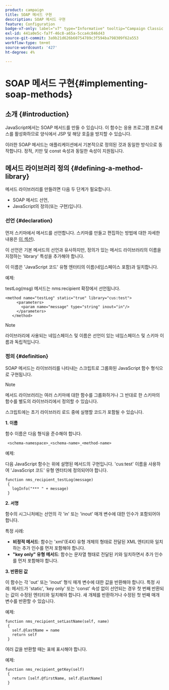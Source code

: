 ```yaml
---
product: campaign
title: SOAP 메서드 구현
description: SOAP 메서드 구현
feature: Configuration
badge-v7-only: label="v7" type="Informative" tooltip="Campaign Classic v7에만 적용됩니다."
exl-id: 441a0e5c-fa7f-46c8-a65a-5cca4c846d43
source-git-commit: 3a9b21d626b60754789c3f594ba798309f62a553
workflow-type: tm+mt
source-wordcount: '427'
ht-degree: 4%

---
```


# SOAP 메서드 구현{#implementing-soap-methods}



## 소개 {#introduction}

JavaScript에서는 SOAP 메서드를 만들 수 있습니다. 이 함수는 응용 프로그램 프로세스를 활성화하므로 양식에서 JSP 및 해당 호출을 방지할 수 있습니다.

이러한 SOAP 메서드는 애플리케이션에서 기본적으로 정의된 것과 동일한 방식으로 동작합니다. 정적, 키만 및 const 속성과 동일한 속성이 지원됩니다.

## 메서드 라이브러리 정의 {#defining-a-method-library}

메서드 라이브러리를 만들려면 다음 두 단계가 필요합니다.

* SOAP 메서드 선언,
* JavaScript의 정의(또는 구현)입니다.

### 선언 {#declaration}

먼저 스키마에서 메서드를 선언합니다. 스키마를 만들고 편집하는 방법에 대한 자세한 내용은 [이 섹션](../../configuration/using/about-schema-edition.md)).

이 선언은 기본 메서드의 선언과 유사하지만, 정의가 있는 메서드 라이브러리의 이름을 지정하는 &#39;library&#39; 특성을 추가해야 합니다.

이 이름은 &#39;JavaScript 코드&#39; 유형 엔터티의 이름(네임스페이스 포함)과 일치합니다.

예제:

testLog(msg) 메서드는 nms:recipient 확장에서 선언됩니다.

```
<method name="testLog" static="true" library="cus:test">
     <parameters>
       <param name="message" type="string" inout="in"/>
     </parameters>
   </method>
```

>[!NOTE]
>
>라이브러리에 사용되는 네임스페이스 및 이름은 선언이 있는 네임스페이스 및 스키마 이름과 독립적입니다.

### 정의 {#definition}

SOAP 메서드는 라이브러리를 나타내는 스크립트로 그룹화된 JavaScript 함수 형식으로 구현됩니다.

>[!NOTE]
>
>메서드 라이브러리는 여러 스키마에 대한 함수를 그룹화하거나 그 반대로 한 스키마의 함수를 별도의 라이브러리에서 정의할 수 있습니다.

스크립트에는 초기 라이브러리 로드 중에 실행할 코드가 포함될 수 있습니다.

**1. 이름**

함수 이름은 다음 형식을 준수해야 합니다.

```
 <schema-namespace>_<schema-name>_<method-name>
```

예제:

다음 JavaScript 함수는 위에 설명된 메서드의 구현입니다. &#39;cus:test&#39; 이름을 사용하여 &#39;JavaScript 코드&#39; 유형 엔터티에 정의되어야 합니다.

```
function nms_recipient_testLog(message)
 {
   logInfo("*** " + message)
 }
```

**2. 서명**

함수의 시그니처에는 선언의 각 &#39;in&#39; 또는 &#39;inout&#39; 매개 변수에 대한 인수가 포함되어야 합니다.

특정 사례:

* **비정적 메서드**: 함수는 &#39;xml&#39;(E4X) 유형 개체의 형태로 전달된 XML 엔티티와 일치하는 추가 인수를 먼저 포함해야 합니다.
* **&quot;key only&quot; 유형 메서드**: 함수는 문자열 형태로 전달된 키와 일치하면서 추가 인수를 먼저 포함해야 합니다.

**3. 반환된 값**

이 함수는 각 &#39;out&#39; 또는 &#39;inout&#39; 형식 매개 변수에 대한 값을 반환해야 합니다. 특정 사례: 메서드가 &#39;static&#39;, &#39;key only&#39; 또는 &#39;const&#39; 속성 없이 선언되는 경우 첫 번째 반환되는 값이 수정된 엔티티와 일치해야 합니다. 새 개체를 반환하거나 수정된 첫 번째 매개 변수를 반환할 수 있습니다.

예제:

```
function nms_recipient_setLastName(self, name)
 {
   self.@lastName = name
   return self
 }
```

여러 값을 반환할 때는 표에 표시해야 합니다.

예제:

```
function nms_recipient_getKey(self)
 {
   return [self.@firstName, self.@lastName]
 }
```
